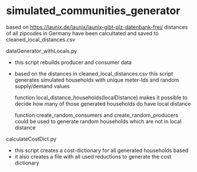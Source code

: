 # simulated_communities_generator

based on https://launix.de/launix/launix-gibt-plz-datenbank-frei/ distances of all zipcodes in Germany have
been calcultated and saved to cleaned_local_distances.csv


dataGenerator_withLocals.py
 - this script rebuilds producer and consumer data
- based on the distances in cleaned_local_distances.csv this script generates
  simulated households with unique meter-Ids and random supply/demand values

  function local_distance_households(localDistance)
   makes it possible to decide how many of those generated households do have local distance
 
  function create_random_consumers and create_random_producers could be used to generate random households
  which are not in local distance


calculateCostDict.py
- this script creates a cost-dictionary for all generated households based
- it also creates a file with all used reductions to generate the cost dictionary




